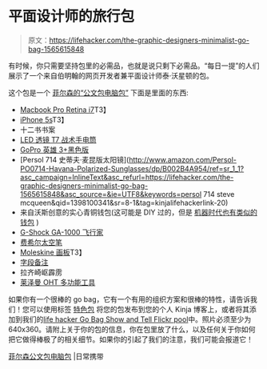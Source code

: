 # 平面设计师的旅行包

> 原文：<https://lifehacker.com/the-graphic-designers-minimalist-go-bag-1565615848>

有时候，你只需要坚持包里的必需品，也就是说只剩下必需品。“每日一提”的人们展示了一个来自伯明翰的网页开发者兼平面设计师泰·沃星顿的包。



这个包是一个 [菲尔森的“公文包电脑包”](http://www.filson.com/products/briefcase-computer-bag.70257.html) 下面是里面的东西:

*   [Macbook Pro Retina i7](http://www.amazon.com/dp/B0096VCUG6?asc_campaign=InlineText&asc_refurl=https://lifehacker.com/the-graphic-designers-minimalist-go-bag-1565615848&asc_source=&tag=kinjalifehackerlink-20)T3】
*   [iPhone 5s](http://www.amazon.com/dp/B00F3J4E5U?asc_campaign=InlineText&asc_refurl=https://lifehacker.com/the-graphic-designers-minimalist-go-bag-1565615848&asc_source=&tag=kinjalifehackerlink-20)T3】
*   十二书书案
*   [LED 透镜 T7 战术手电筒](http://www.amazon.com/dp/B0054KZ4WU?asc_campaign=InlineText&asc_refurl=https://lifehacker.com/the-graphic-designers-minimalist-go-bag-1565615848&asc_source=&tag=kinjalifehackerlink-20)
*   [GoPro 英雄 3+黑色版](http://www.amazon.com/dp/B00F3F0GLU?asc_campaign=InlineText&asc_refurl=https://lifehacker.com/the-graphic-designers-minimalist-go-bag-1565615848&asc_source=&tag=kinjalifehackerlink-20)
*   [Persol 714 史蒂夫·麦昆版太阳镜](http://www.amazon.com/Persol-PO0714-Havana-Polarized-Sunglasses/dp/B002B4A954/ref=sr_1_1?asc_campaign=InlineText&asc_refurl=https://lifehacker.com/the-graphic-designers-minimalist-go-bag-1565615848&asc_source=&ie=UTF8&keywords=persol 714 steve mcqueen&qid=1398100341&sr=8-1&tag=kinjalifehackerlink-20)
*   来自沃斯创意的实心青铜钱包(这可能是 DIY 过的，但是 [机器时代也有类似的钱包](http://www.machine-era.com/) )
*   [G-Shock GA-1000 飞行家](http://www.amazon.com/dp/B0093SLCOI?asc_campaign=InlineText&asc_refurl=https://lifehacker.com/the-graphic-designers-minimalist-go-bag-1565615848&asc_source=&tag=kinjalifehackerlink-20)
*   [费希尔太空笔](http://www.amazon.com/dp/B000WGD13U?asc_campaign=InlineText&asc_refurl=https://lifehacker.com/the-graphic-designers-minimalist-go-bag-1565615848&asc_source=&tag=kinjalifehackerlink-20)
*   [Moleskine 画板](http://www.amazon.com/dp/8883701054?asc_campaign=InlineText&asc_refurl=https://lifehacker.com/the-graphic-designers-minimalist-go-bag-1565615848&asc_source=&tag=kinjalifehackerlink-20)T3】
*   [字段备注](http://www.amazon.com/dp/B003QSS59Q?asc_campaign=InlineText&asc_refurl=https://lifehacker.com/the-graphic-designers-minimalist-go-bag-1565615848&asc_source=&tag=kinjalifehackerlink-20)
*   拉齐崎岖霹雳
*   [莱泽曼 OHT 多功能工具](http://www.amazon.com/dp/B0080691G0?asc_campaign=InlineText&asc_refurl=https://lifehacker.com/the-graphic-designers-minimalist-go-bag-1565615848&asc_source=&tag=kinjalifehackerlink-20)

如果你有一个很棒的 go bag，它有一个有用的组织方案和很棒的特性，请告诉我们！您可以使用标签 [特色包](http://kinja.com/tag/featured-bag) 将您的包发布到您的个人 Kinja 博客上，或者将其添加到我们的[life hacker Go Bag Show and Tell Flickr pool](http://www.flickr.com/groups/2301352@N21)中。照片必须至少为 640x360。请附上关于你的包的信息，你在包里放了什么，以及任何关于你如何把它做得棒极了的相关细节。如果你的引起了我们的注意，我们可能会报道它！

[菲尔森公文包电脑包](http://everyday-carry.com/post/82608985891/filson-briefcase-computer-bag-70257-macbook) |日常携带